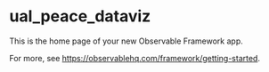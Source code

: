 # ual_peace_dataviz

This is the home page of your new Observable Framework app.

For more, see <https://observablehq.com/framework/getting-started>.
